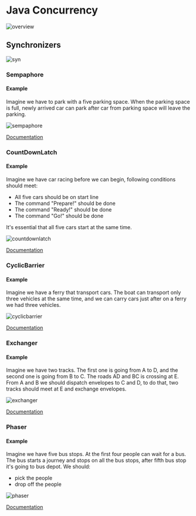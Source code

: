 # Java Concurrency

![overview](https://user-images.githubusercontent.com/4140597/31798079-b3dea3a2-b529-11e7-996f-289a6efe28e1.png)


## Synchronizers 

![syn](https://user-images.githubusercontent.com/4140597/31811841-e7cba3fa-b578-11e7-8f11-1ddf8159d68e.png)


### Sempaphore 

#### Example 
Imagine we have to park with a five parking space. When the parking space is full, newly arrived car can park after car from parking space will leave the parking.

![sempaphore](https://user-images.githubusercontent.com/4140597/31797580-d18a26fe-b526-11e7-8a97-21f5f6df8cc3.gif)

[Documentation](https://docs.oracle.com/javase/8/docs/api/java/util/concurrent/Semaphore.html)


### CountDownLatch 

#### Example 

Imagine we have car racing before we can begin, following conditions should meet: 
* All five cars should be on start line 
* The command "Prepare!" should be done
* The command "Ready!" should be done
* The command "Go!" should be done

It's essential that all five cars start at the same time. 

![countdownlatch](https://user-images.githubusercontent.com/4140597/31797648-50b41c82-b527-11e7-9e06-f216e3408e00.gif)

[Documentation](https://docs.oracle.com/javase/8/docs/api/java/util/concurrent/CountDownLatch.html)


### CyclicBarrier

#### Example 
Imagine we have a ferry that transport cars. The boat can transport only three vehicles at the same time, and we can carry cars just after on a ferry we had three vehicles. 

![cyclicbarrier](https://user-images.githubusercontent.com/4140597/31797681-81f57ca0-b527-11e7-83b6-5933e7627fed.gif)

[Documentation](https://docs.oracle.com/javase/8/docs/api/java/util/concurrent/CyclicBarrier.html)


### Exchanger

#### Example 

Imagine we have two tracks. The first one is going from A to D, and the second one is going from B to C. The roads AD and BC is crossing at E. From A and B we should dispatch envelopes to C and D, to do that, two tracks should meet at E and exchange envelopes.

![exchanger](https://user-images.githubusercontent.com/4140597/31797744-d51630aa-b527-11e7-93ad-0772562af397.gif)

[Documentation](https://docs.oracle.com/javase/8/docs/api/java/util/concurrent/Exchanger.html)

### Phaser

#### Example
Imagine we have five bus stops. At the first four people can wait for a bus. The bus starts a journey and stops on all the bus stops, after fifth bus stop it's going to bus depot. We should: 
* pick the people 
* drop off the people  

![phaser](https://user-images.githubusercontent.com/4140597/31797763-f9d50948-b527-11e7-8066-a320dba56d8c.gif)

[Documentation](https://docs.oracle.com/javase/8/docs/api/java/util/concurrent/Phaser.html)
